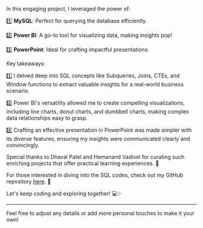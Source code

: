 In this engaging project, I leveraged the power of:

1️⃣ **MySQL**: Perfect for querying the database efficiently.

2️⃣ **Power BI**: A go-to tool for visualizing data, making insights pop!

3️⃣ **PowerPoint**: Ideal for crafting impactful presentations.

Key takeaways:

1️⃣ I delved deep into SQL concepts like Subqueries, Joins, CTEs, and Window functions to extract valuable insights for a real-world business scenario.

2️⃣ Power BI's versatility allowed me to create compelling visualizations, including line charts, donut charts, and dumbbell charts, making complex data relationships easy to grasp.

3️⃣ Crafting an effective presentation in PowerPoint was made simpler with its diverse features, ensuring my insights were communicated clearly and convincingly.

Special thanks to Dhaval Patel and Hemanand Vadivel for curating such enriching projects that offer practical learning experiences. 👏

For those interested in diving into the SQL codes, check out my GitHub repository [here](link). 📂

Let's keep coding and exploring together! 💻✨

---

Feel free to adjust any details or add more personal touches to make it your own!

